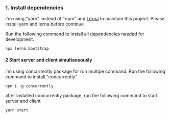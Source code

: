 
### 1. Install dependencies

I'm using "yarn" instead of "npm" and  [Lerna](https://github.com/lerna/lerna) to maintain this project. Please install yarn and lerna before continue

Run the following command to install all dependencies needed for development.

```
npx lerna bootstrap
```

#### 2 Start server and client simultaneously
i'm using concurrently package for run multipe command. Run the following command to install "concurrently"
```
npm i -g concurrently
```
after installed concurrently package, run the following command to start server and client
```
yarn start
```
